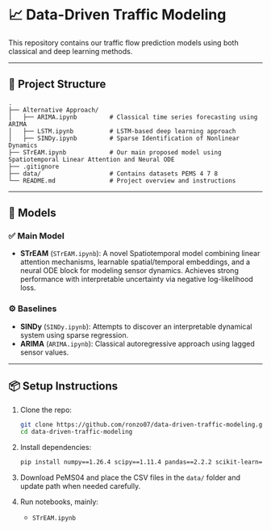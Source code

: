 # 📈 Data-Driven Traffic Modeling

This repository contains our traffic flow prediction models using both classical and deep learning methods. 

---

## 📁 Project Structure

```plaintext
.
├── Alternative Approach/
│   ├── ARIMA.ipynb         # Classical time series forecasting using ARIMA
│   ├── LSTM.ipynb          # LSTM-based deep learning approach
│   ├── SINDy.ipynb         # Sparse Identification of Nonlinear Dynamics                  
├── STrEAM.ipynb            # Our main proposed model using Spatiotemporal Linear Attention and Neural ODE
├── .gitignore
├── data/                   # Contains datasets PEMS 4 7 8
└── README.md               # Project overview and instructions
```

---

## 🧠 Models

### ✅ Main Model

* **STrEAM** (`STrEAM.ipynb`): A novel Spatiotemporal model combining linear attention mechanisms, learnable spatial/temporal embeddings, and a neural ODE block for modeling sensor dynamics. Achieves strong performance with interpretable uncertainty via negative log-likelihood loss.

### ⚙️ Baselines

* **SINDy** (`SINDy.ipynb`): Attempts to discover an interpretable dynamical system using sparse regression.
* **ARIMA** (`ARIMA.ipynb`): Classical autoregressive approach using lagged sensor values.


---

## 📦 Setup Instructions

1. Clone the repo:

   ```bash
   git clone https://github.com/ronzo07/data-driven-traffic-modeling.git
   cd data-driven-traffic-modeling
   ```

2. Install dependencies:

   ```bash
   pip install numpy==1.26.4 scipy==1.11.4 pandas==2.2.2 scikit-learn==1.3.2 torch==2.6.0 torchvision==0.21.0
   ```

3. Download PeMS04 and place the CSV files in the `data/` folder and update path when needed carefully.

4. Run notebooks, mainly:

   * `STrEAM.ipynb` 


